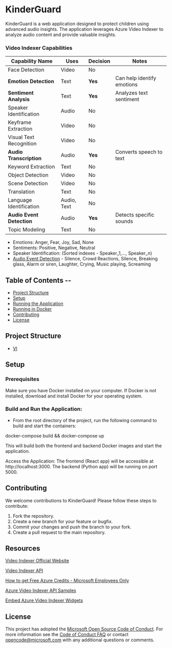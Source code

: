 # KinderGuard

KinderGuard is a web application designed to protect children using advanced audio insights. The application leverages Azure Video Indexer to analyze audio content and provide valuable insights.


### Video Indexer Capabilities

| Capability Name         | Uses                | Decision | Notes                                                    |
|-------------------------|---------------------|---------------------|----------------------------------------------------------|
| Face Detection          | Video               | No                  | 
|**Emotion Detection**       | Text       | **Yes**                 | Can help identify  emotions|
| **Sentiment Analysis**      | Text                | **Yes**                 | Analyzes text sentiment |
| Speaker Identification  | Audio               | No                  | 
| Keyframe Extraction     | Video               | No                 | 
| Visual Text Recognition | Video               | No                  |
| **Audio Transcription**     | Audio               | **Yes**                 | Converts speech to text            |
| Keyword Extraction      | Text                | No                 | 
| Object Detection        | Video               | No                 | 
| Scene Detection         | Video               | No                 |
| Translation             | Text                | No                  |
| Language Identification | Audio, Text         | No                  |
| **Audio Event Detection**   | Audio               | **Yes**                 | Detects specific sounds      |
| Topic Modeling          | Text                | No                 

- Emotions: Anger, Fear, Joy, Sad, None
- Sentiments: Positive, Negative, Neutral
- Speaker Identification: (Sorted indexes - Speaker_1,..., Speaker_n)
- [Audio Event Detection](https://learn.microsoft.com/en-us/azure/azure-video-indexer/audio-effects-detection-insight) - Silence, Crowd Reactions, Silence, Breaking glass, Alarm or siren,
Laughter, Crying, Music playing, Screaming

## Table of Contents  --

- [Project Structure](#project-structure)
- [Setup](#setup)
- [Running the Application](#running-the-application)
- [Running in Docker](#running-in-docker)
- [Contributing](#contributing)
- [License](#license)

## Project Structure
- [VI](https://www.videoindexer.ai/media/library)

## Setup
### Prerequisites
Make sure you have Docker installed on your computer. If Docker is not installed, download and install Docker for your operating system.

### Build and Run the Application:
- From the root directory of the project, run the following command to build and start the containers:

docker-compose build && docker-compose up

This will build both the frontend and backend Docker images and start the application.

Access the Application:
The frontend (React app) will be accessible at http://localhost:3000.
The backend (Python app) will be running on port 5000.

## Contributing

We welcome contributions to KinderGuard! Please follow these steps to contribute:

1. Fork the repository.
2. Create a new branch for your feature or bugfix.
3. Commit your changes and push the branch to your fork.
4. Create a pull request to the main repository.


## Resources
[Video Indexer Official Website](https://www.videoindexer.ai/)

[Video Indexer API](https://api-portal.videoindexer.ai/api-details#api=Operations&operation=Get-Account-Access-Token)

[How to get Free Azure Credits - Microsoft Employees Only ](https://www.osgwiki.com/wiki/Azure_Credit)

[Azure Video Indexer API Samples](https://github.com/Azure-Samples/azure-video-indexer-samples/tree/master/API-Samples)

[Embed Azure Video Indexer Widgets](https://learn.microsoft.com/en-us/azure/azure-video-indexer/video-indexer-embed-widgets)

## License

This project has adopted the [Microsoft Open Source Code of Conduct](https://opensource.microsoft.com/codeofconduct/). For more information see the [Code of Conduct FAQ](https://opensource.microsoft.com/codeofconduct/faq/) or contact [opencode@microsoft.com](mailto:opencode@microsoft.com) with any additional questions or comments.
